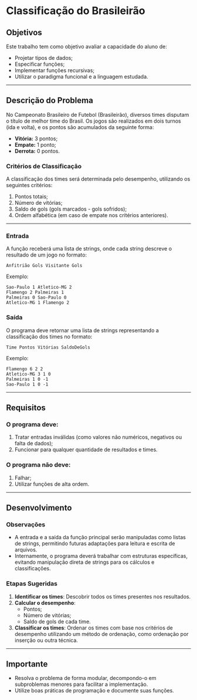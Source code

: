 # Classificação do Brasileirão

## Objetivos

Este trabalho tem como objetivo avaliar a capacidade do aluno de:
- Projetar tipos de dados;
- Especificar funções;
- Implementar funções recursivas;
- Utilizar o paradigma funcional e a linguagem estudada.

---

## Descrição do Problema

No Campeonato Brasileiro de Futebol (Brasileirão), diversos times disputam o título de melhor time do Brasil. Os jogos são realizados em dois turnos (ida e volta), e os pontos são acumulados da seguinte forma:
- **Vitória:** 3 pontos;
- **Empate:** 1 ponto;
- **Derrota:** 0 pontos.

### Critérios de Classificação
A classificação dos times será determinada pelo desempenho, utilizando os seguintes critérios:
1. Pontos totais;
2. Número de vitórias;
3. Saldo de gols (gols marcados - gols sofridos);
4. Ordem alfabética (em caso de empate nos critérios anteriores).

---

### Entrada
A função receberá uma lista de strings, onde cada string descreve o resultado de um jogo no formato:
```
Anfitrião Gols Visitante Gols
```
Exemplo:
```
Sao-Paulo 1 Atletico-MG 2
Flamengo 2 Palmeiras 1
Palmeiras 0 Sao-Paulo 0
Atletico-MG 1 Flamengo 2
```

### Saída
O programa deve retornar uma lista de strings representando a classificação dos times no formato:
```
Time Pontos Vitórias SaldoDeGols
```
Exemplo:
```
Flamengo 6 2 2
Atletico-MG 3 1 0
Palmeiras 1 0 -1
Sao-Paulo 1 0 -1
```

---

## Requisitos

### O programa deve:
1. Tratar entradas inválidas (como valores não numéricos, negativos ou falta de dados);
2. Funcionar para qualquer quantidade de resultados e times.

### O programa **não deve**:
1. Falhar;
2. Utilizar funções de alta ordem.

---

## Desenvolvimento

### Observações
- A entrada e a saída da função principal serão manipuladas como listas de strings, permitindo futuras adaptações para leitura e escrita de arquivos.
- Internamente, o programa deverá trabalhar com estruturas específicas, evitando manipulação direta de strings para os cálculos e classificações.

### Etapas Sugeridas
1. **Identificar os times**: Descobrir todos os times presentes nos resultados.
2. **Calcular o desempenho**:
   - Pontos;
   - Número de vitórias;
   - Saldo de gols de cada time.
3. **Classificar os times**: Ordenar os times com base nos critérios de desempenho utilizando um método de ordenação, como ordenação por inserção ou outra técnica.

---

## Importante
- Resolva o problema de forma modular, decompondo-o em subproblemas menores para facilitar a implementação.
- Utilize boas práticas de programação e documente suas funções.